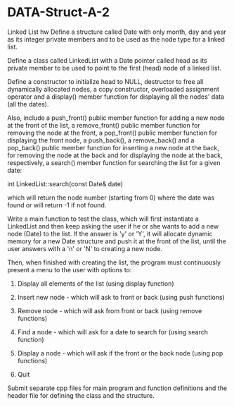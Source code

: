 # DATA-Struct-A-2
Linked List hw
Define a structure called Date with only month, day and year as its integer private members and to be used as the node type for a linked list.

Define a class called LinkedList with a Date pointer called head as its private member to be used to point to the first (head) node of a linked list.

Define a constructor to initialize head to NULL, destructor to free all dynamically allocated nodes, a copy constructor, overloaded assignment operator and a display() member function for displaying all the nodes' data (all the dates).

Also, include a push_front() public member function for adding a new node at the front of the list, a remove_front() public member function for removing the node at the front, a pop_front() public member function for displaying the front node, a push_back(), a remove_back() and a pop_back() public member function for inserting a new node at the back, for removing the node at the back and for displaying the node at the back, respectively, a search() member function for searching the list for a given date:

int LinkedList::search(const Date& date)

which will return the node number (starting from 0) where the date was found or will return -1 if not found.

Write a main function to test the class, which will first instantiate a LinkedList and then keep asking the user if he or she wants to add a new node (Date) to the list. If the answer is 'y' or 'Y', it will allocate dynamic memory for a new Date structure and push it at the front of the list, until the user answers with a 'n' or 'N' to creating a new node.

Then, when finished with creating the list, the program must continuously present a menu to the user with options to:

1. Display all elements of the list (using display function)

2. Insert new node - which will ask to front or back (using push functions)

3. Remove node - which will ask from front or back (using remove functions)

4. Find a node - which will ask for a date to search for (using search function)

5. Display a node - which will ask if the front or the back node (using pop functions)

6. Quit

Submit separate cpp files for main program and function definitions and the header file for defining the class and the structure.
